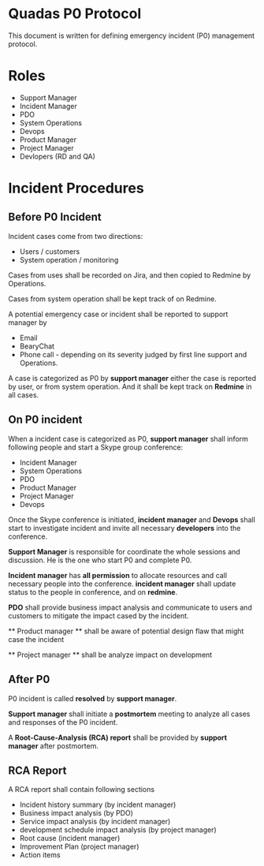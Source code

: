 # Quadas P0 Protocol

This document is written for defining emergency incident (P0) management protocol.

# Roles
* Support Manager
* Incident Manager
* PDO
* System Operations
* Devops
* Product Manager
* Project Manager
* Devlopers (RD and QA)

# Incident Procedures
## Before P0 Incident
Incident cases come from two directions: 

* Users / customers
* System operation / monitoring

Cases from uses shall be recorded on Jira, and then copied to Redmine by Operations. 

Cases from system operation shall be kept track of on Redmine.

A potential emergency case or incident shall be reported to support manager by 

* Email
* BearyChat 
* Phone call - depending on its severity judged by first line support and Operations.

A case is categorized as P0 by **support manager** either the case is reported by user, or from system operation. And it shall be kept track on **Redmine** in all cases.

## On P0 incident 

When a incident case is categorized as P0, **support manager** shall inform following people and start a Skype group conference:

* Incident Manager
* System Operations
* PDO
* Product Manager
* Project Manager
* Devops

Once the Skype conference is initiated, **incident manager** and **Devops** shall start to investigate incident and invite all necessary **developers** into the conference.

**Support Manager** is responsible for coordinate the whole sessions and discussion. He is the one who start P0 and complete P0. 

**Incident manager** has **all permission** to allocate resources and call necessary people into the conference. **incident manager** shall update status to the people in conference, and on **redmine**.

**PDO** shall provide business impact analysis and communicate to users and customers to mitigate the impact cased by the incident. 

** Product manager ** shall be aware of potential design flaw that might case the incident

** Project manager ** shall be analyze impact on development

## After P0

P0 incident is called **resolved** by **support manager**.

**Support manager** shall initiate a **postmortem** meeting to analyze all cases and responses of the P0 incident.

A **Root-Cause-Analysis (RCA) report** shall be provided by **support manager** after postmortem.

## RCA Report
A RCA report shall contain following sections

* Incident history summary (by incident manager)
* Business impact analysis (by PDO)
* Service impact analysis (by incident manager)
* development schedule impact analysis (by project manager)
* Root cause (incident manager)
* Improvement Plan (project manager)
* Action items

